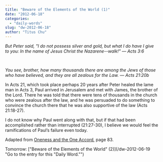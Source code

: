 ```yaml
---
title: "Beware of the Elements of the World (1)"
date: "2012-06-18"
categories: 
  - "daily-words"
slug: "dw-2012-06-18"
author: "Titus Chu"
---
```


_But Peter said, "I do not possess silver and gold, but what I do have I give to you: In the name of Jesus Christ the Nazarene--walk!" — Acts 3:6_

 

_You see, brother, how many thousands there are among the Jews of those who have believed, and they are all zealous for the Law. — Acts 21:20b_

In Acts 21, which took place perhaps 20 years after Peter healed the lame man in Acts 3, Paul arrived in Jerusalem and met with James, the brother of the Lord. There he was told that there were tens of thousands in the church who were zealous after the law, and he was persuaded to do something to convince the church there that he was also supportive of the law (Acts 21:18-27).

I do not know why Paul went along with that, but if that had been accomplished rather than interrupted (21:27-30), I believe we would feel the ramifications of Paul’s failure even today.

Adapted from [Oneness and the One Accord](/book-oneness "Go to the listing for this book.")_[,](/book-journey "Go to the listing for this book.")_ page 83.

Tomorrow: ["Beware of the Elements of the World" (2)](/dw-2012-06-19 "Go to the entry for this "Daily Word."")

